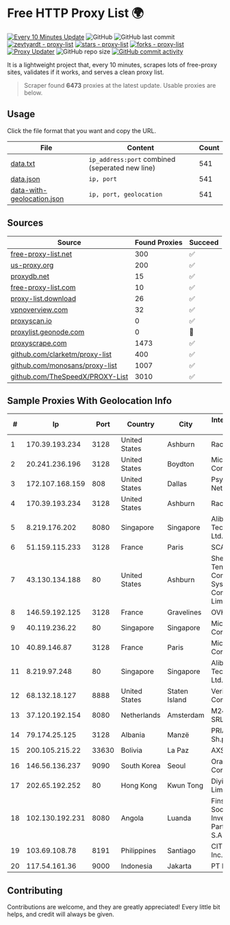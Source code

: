 
# Free HTTP Proxy List 🌍

[![Every 10 Minutes Update](https://github.com/mertguvencli/http-proxy-list/actions/workflows/main.yml/badge.svg?branch=main)](https://github.com/mertguvencli/http-proxy-list/actions/workflows/main.yml)
![GitHub](https://img.shields.io/github/license/mertguvencli/http-proxy-list)
![GitHub last commit](https://img.shields.io/github/last-commit/mertguvencli/http-proxy-list)
[![zevtyardt - proxy-list](https://img.shields.io/static/v1?label=zevtyardt&message=proxy-list&color=blue&logo=github)](https://github.com/zevtyardt/proxy-list "Go to GitHub repo")
[![stars - proxy-list](https://img.shields.io/github/stars/zevtyardt/proxy-list?style=social)](https://github.com/zevtyardt/proxy-list)
[![forks - proxy-list](https://img.shields.io/github/forks/zevtyardt/proxy-list?style=social)](https://github.com/zevtyardt/proxy-list)
[![Proxy Updater](https://github.com/zevtyardt/proxy-list/workflows/Proxy%20Updater/badge.svg)](https://github.com/zevtyardt/proxy-list/actions?query=workflow:"Proxy+Updater")
![GitHub repo size](https://img.shields.io/github/repo-size/zevtyardt/proxy-list)
[![GitHub commit activity](https://img.shields.io/github/commit-activity/m/zevtyardt/proxy-list?logo=commits)](https://github.com/zevtyardt/proxy-list/commits/main)

It is a lightweight project that, every 10 minutes, scrapes lots of free-proxy sites, validates if it works, and serves a clean proxy list.

> Scraper found **6473** proxies at the latest update. Usable proxies are below.

## Usage

Click the file format that you want and copy the URL.

|File|Content|Count|
|----|-------|-----|
|[data.txt](https://raw.githubusercontent.com/mertguvencli/http-proxy-list/main/proxy-list/data.txt)|`ip_address:port` combined (seperated new line)|541|
|[data.json](https://raw.githubusercontent.com/mertguvencli/http-proxy-list/main/proxy-list/data.json)|`ip, port`|541|
|[data-with-geolocation.json](https://raw.githubusercontent.com/mertguvencli/http-proxy-list/main/proxy-list/data-with-geolocation.json)|`ip, port, geolocation`|541|

## Sources

|Source|Found Proxies|Succeed|
|------|-------------|-------|
|[free-proxy-list.net](https://free-proxy-list.net)|300|✅|
|[us-proxy.org](https://www.us-proxy.org)|200|✅|
|[proxydb.net](http://proxydb.net)|15|✅|
|[free-proxy-list.com](https://free-proxy-list.com/?page=&port=&type%5B%5D=http&type%5B%5D=https&up_time=0&search=Search)|10|✅|
|[proxy-list.download](https://www.proxy-list.download/HTTP)|26|✅|
|[vpnoverview.com](https://vpnoverview.com/privacy/anonymous-browsing/free-proxy-servers)|32|✅|
|[proxyscan.io](https://www.proxyscan.io)|0|✅|
|[proxylist.geonode.com](https://proxylist.geonode.com/api/proxy-list?limit=300&page=1&sort_by=lastChecked&sort_type=desc&protocols=http,https)|0|🚫|
|[proxyscrape.com](https://api.proxyscrape.com/v2/?request=displayproxies&protocol=http&timeout=10000&country=all&ssl=all&anonymity=all)|1473|✅|
|[github.com/clarketm/proxy-list](https://raw.githubusercontent.com/clarketm/proxy-list/master/proxy-list-raw.txt)|400|✅|
|[github.com/monosans/proxy-list](https://raw.githubusercontent.com/monosans/proxy-list/main/proxies/http.txt)|1007|✅|
|[github.com/TheSpeedX/PROXY-List](https://raw.githubusercontent.com/TheSpeedX/PROXY-List/master/http.txt)|3010|✅|


## Sample Proxies With Geolocation Info

|#|Ip|Port|Country|City|Internet Service Provider|
|-|--|----|-------|----|-------------------------|
|1|170.39.193.234|3128|United States|Ashburn|Rackdog, LLC|
|2|20.241.236.196|3128|United States|Boydton|Microsoft Corporation|
|3|172.107.168.159|808|United States|Dallas|Psychz Networks|
|4|170.39.193.234|3128|United States|Ashburn|Rackdog, LLC|
|5|8.219.176.202|8080|Singapore|Singapore|Alibaba (US) Technology Co., Ltd.|
|6|51.159.115.233|3128|France|Paris|SCALEWAY|
|7|43.130.134.188|80|United States|Ashburn|Shenzhen Tencent Computer Systems Company Limited|
|8|146.59.192.125|3128|France|Gravelines|OVH SAS|
|9|40.119.236.22|80|Singapore|Singapore|Microsoft Corporation|
|10|40.89.146.87|3128|France|Paris|Microsoft Corporation|
|11|8.219.97.248|80|Singapore|Singapore|Alibaba (US) Technology Co., Ltd.|
|12|68.132.18.127|8888|United States|Staten Island|Verizon Communications|
|13|37.120.192.154|8080|Netherlands|Amsterdam|M247 Europe SRL|
|14|79.174.25.125|3128|Albania|Manzë|PRIAM NET Sh.p.k.|
|15|200.105.215.22|33630|Bolivia|La Paz|AXS Bolivia S. A.|
|16|146.56.136.237|9090|South Korea|Seoul|Oracle Corporation|
|17|202.65.192.252|80|Hong Kong|Kwun Tong|Diyixian.com Limited|
|18|102.130.192.231|8080|Angola|Luanda|Finstar - Sociedade de Investimento e Participacoes S.A|
|19|103.69.108.78|8191|Philippines|Santiago|CITI Cableworld Inc.|
|20|117.54.161.36|9000|Indonesia|Jakarta|PT IndoInternet|



## Contributing

Contributions are welcome, and they are greatly appreciated! Every
little bit helps, and credit will always be given.

